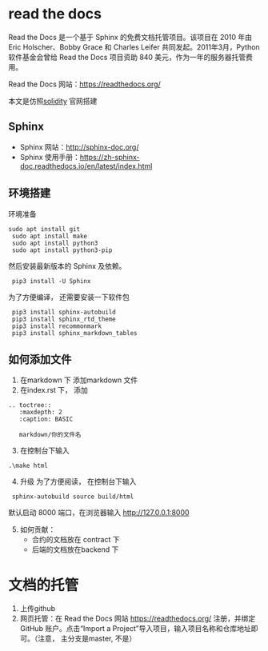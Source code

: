 # read the docs
Read the Docs 是一个基于 Sphinx 的免费文档托管项目。该项目在 2010 年由 Eric Holscher、Bobby Grace 和 Charles Leifer 共同发起。2011年3月，Python 软件基金会曾给 Read the Docs 项目资助 840 美元，作为一年的服务器托管费用。


Read the Docs 网站：https://readthedocs.org/

本文是仿照[solidity](https://docs.soliditylang.org/en/latest/introduction-to-smart-contracts.html) 官网搭建


## Sphinx
- Sphinx 网站：http://sphinx-doc.org/
- Sphinx 使用手册：https://zh-sphinx-doc.readthedocs.io/en/latest/index.html

## 环境搭建
环境准备
```
sudo apt install git
 sudo apt install make
 sudo apt install python3
 sudo apt install python3-pip

```
然后安装最新版本的 Sphinx 及依赖。
```
 pip3 install -U Sphinx
```

为了方便编译， 还需要安装一下软件包
```
 pip3 install sphinx-autobuild
 pip3 install sphinx_rtd_theme
 pip3 install recommonmark
 pip3 install sphinx_markdown_tables
```


## 如何添加文件
1. 在markdown 下 添加markdown 文件
2. 在index.rst 下， 添加

```
.. toctree::
   :maxdepth: 2
   :caption: BASIC

   markdown/你的文件名
```
3. 在控制台下输入
```
.\make html
```

4. 升级
为了方便阅读， 在控制台下输入
```
 sphinx-autobuild source build/html
```

默认启动 8000 端口，在浏览器输入 http://127.0.0.1:8000

5. 如何贡献：
    - 合约的文档放在 contract 下
    - 后端的文档放在backend 下

# 文档的托管
1. 上传github
2. 网页托管：在 Read the Docs 网站 https://readthedocs.org/ 注册，并绑定 GitHub 账户。点击“Import a Project”导入项目，输入项目名称和仓库地址即可。（注意， 主分支是master, 不是）